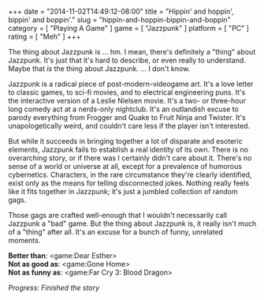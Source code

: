 +++
date = "2014-11-02T14:49:12-08:00"
title = "Hippin' and hoppin', bippin' and boppin'."
slug = "hippin-and-hoppin-bippin-and-boppin"
category = [ "Playing A Game" ]
game = [ "Jazzpunk" ]
platform = [ "PC" ]
rating = [ "Meh" ]
+++

The thing about Jazzpunk is ... hm.  I mean, there's definitely a "thing" about Jazzpunk.  It's just that it's hard to describe, or even really to understand.  Maybe that <i>is</i> the thing about Jazzpunk.  ... I don't know.

Jazzpunk is a radical piece of post-modern-videogame art.  It's a love letter to classic games, to sci-fi movies, and to electrical engineering puns.  It's the interactive version of a Leslie Nielsen movie.  It's a two- or three-hour long comedy act at a nerds-only nightclub.  It's an outlandish excuse to parody everything from Frogger and Quake to Fruit Ninja and Twister.  It's unapologetically weird, and couldn't care less if the player isn't interested.

But while it succeeds in bringing together a lot of disparate and esoteric elements, Jazzpunk fails to establish a real identity of its own.  There is no overarching story, or if there was I certainly didn't care about it.  There's no sense of a world or universe at all, except for a prevalence of humorous cybernetics.  Characters, in the rare circumstance they're clearly identified, exist only as the means for telling disconnected jokes.  Nothing really feels like it fits together in Jazzpunk; it's just a jumbled collection of random gags.

Those gags are crafted well-enough that I wouldn't necessarily call Jazzpunk a "bad" game.  But the thing about Jazzpunk is, it really isn't much of a "thing" after all.  It's an excuse for a bunch of funny, unrelated moments.

<b>Better than</b>: <game:Dear Esther>  
<b>Not as good as</b>: <game:Gone Home>  
<b>Not as funny as</b>: <game:Far Cry 3: Blood Dragon>

<i>Progress: Finished the story</i>